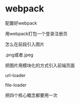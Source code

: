 # webpack

配置好webpack

用webpack打包一个登录注册页

怎么在前段引入图片

.png或者.jpeg

把图片用模块化的方式引入前端页面

url-loader

file-loader

把四个核心概念都要用一次